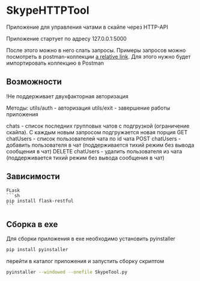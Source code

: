# SkypeHTTPTool

Приложение для управления чатами в скайпе через HTTP-API

Приложение стартует по адресу 127.0.0.1:5000

После этого можно в него слать запросы. Примеры запросов можно посмотреть в postman-коллекции 
[a relative link](SkypeTool.postman_collection.json). Для этого нужно будет импортировать коллекцию в Postman

## Возможности
!Не поддерживает двухфакторная авторизация

Методы:
utils/auth - авторизация
utils/exit - завершение работы приложения

chats - список последних групповых чатов с подгрузкой (ограничение скайпа). С каждым новым запросом подгружается новая порция
GET chatUsers - список пользователей чата по id чата
POST chatUsers - добавить пользователя в чат (поддерживается тихий режим без вывода сообщения в чат)
DELETE chatUsers - удалить пользователя из чата (поддерживается тихий режим без вывода сообщения в чат)

## Зависимости 
    FLask
    ```sh 
    pip install flask-restful
    ```

## Сборка в exe
Для сборки приложения в exe необходимо установить pyinstaller 

```sh
pip install pyinstaller
```
перейти в каталог приложения и запустить сборку скриптом

```sh
pyinstaller --windowed --onefile SkypeTool.py
```